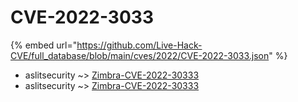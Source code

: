 # CVE-2022-3033
{% embed url="https://github.com/Live-Hack-CVE/full_database/blob/main/cves/2022/CVE-2022-3033.json" %}

* aslitsecurity ~> [Zimbra-CVE-2022-30333](https://www.alice-snow.ru/2022/database/cve-2022-3033/zimbra-cve-2022-30333-aslitsecurity)
* aslitsecurity ~> [Zimbra-CVE-2022-30333](https://www.alice-snow.ru/2022/database/cve-2022-3033/zimbra-cve-2022-30333-aslitsecurity)